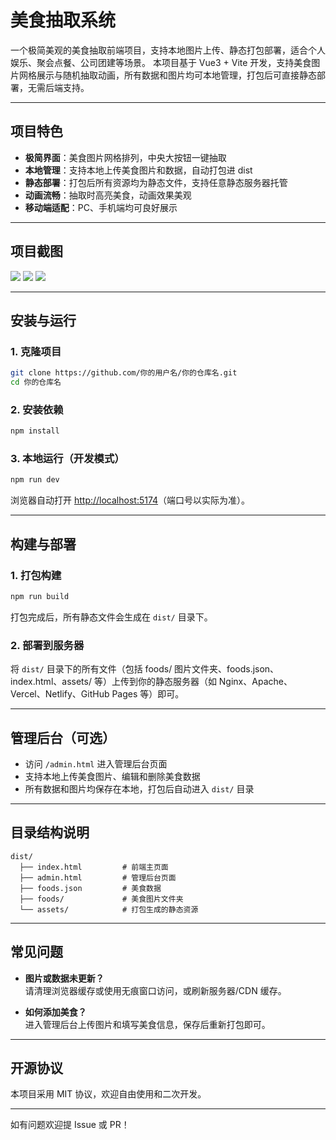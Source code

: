 # 美食抽取系统

一个极简美观的美食抽取前端项目，支持本地图片上传、静态打包部署，适合个人娱乐、聚会点餐、公司团建等场景。
本项目基于 Vue3 + Vite 开发，支持美食图片网格展示与随机抽取动画，所有数据和图片均可本地管理，打包后可直接静态部署，无需后端支持。

---

## 项目特色

- **极简界面**：美食图片网格排列，中央大按钮一键抽取
- **本地管理**：支持本地上传美食图片和数据，自动打包进 dist
- **静态部署**：打包后所有资源均为静态文件，支持任意静态服务器托管
- **动画流畅**：抽取时高亮美食，动画效果美观
- **移动端适配**：PC、手机端均可良好展示

---

## 项目截图
![](https://img.yxskj.cn/tutoublog/2025/05/20250508101327952.png)
![](https://img.yxskj.cn/tutoublog/2025/05/20250508101400277.png)
![](https://img.yxskj.cn/tutoublog/2025/05/20250508101424193.png)

---

## 安装与运行

### 1. 克隆项目

```bash
git clone https://github.com/你的用户名/你的仓库名.git
cd 你的仓库名
```

### 2. 安装依赖

```bash
npm install
```

### 3. 本地运行（开发模式）

```bash
npm run dev
```

浏览器自动打开 [http://localhost:5174](http://localhost:5174)（端口号以实际为准）。

---

## 构建与部署

### 1. 打包构建

```bash
npm run build
```

打包完成后，所有静态文件会生成在 `dist/` 目录下。

### 2. 部署到服务器

将 `dist/` 目录下的所有文件（包括 foods/ 图片文件夹、foods.json、index.html、assets/ 等）上传到你的静态服务器（如 Nginx、Apache、Vercel、Netlify、GitHub Pages 等）即可。

---

## 管理后台（可选）

- 访问 `/admin.html` 进入管理后台页面
- 支持本地上传美食图片、编辑和删除美食数据
- 所有数据和图片均保存在本地，打包后自动进入 `dist/` 目录

---

## 目录结构说明

```
dist/
  ├── index.html         # 前端主页面
  ├── admin.html         # 管理后台页面
  ├── foods.json         # 美食数据
  ├── foods/             # 美食图片文件夹
  └── assets/            # 打包生成的静态资源
```

---

## 常见问题

- **图片或数据未更新？**  
  请清理浏览器缓存或使用无痕窗口访问，或刷新服务器/CDN 缓存。

- **如何添加美食？**  
  进入管理后台上传图片和填写美食信息，保存后重新打包即可。

---

## 开源协议

本项目采用 MIT 协议，欢迎自由使用和二次开发。

---

如有问题欢迎提 Issue 或 PR！
